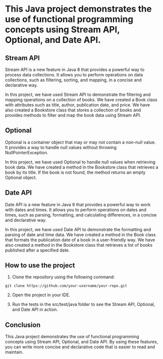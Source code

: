 # This Java project demonstrates the use of functional programming concepts using Stream API, Optional, and Date API.

## Stream API
Stream API is a new feature in Java 8 that provides a powerful way to process data collections. It allows you to perform operations on data collections, such as filtering, sorting, and mapping, in a concise and declarative way.

In this project, we have used Stream API to demonstrate the filtering and mapping operations on a collection of books. We have created a Book class with attributes such as title, author, publication date, and price. We have also created a Bookstore class that stores a collection of books and provides methods to filter and map the book data using Stream API.

## Optional
Optional is a container object that may or may not contain a non-null value. It provides a way to handle null values without throwing NullPointerException.

In this project, we have used Optional to handle null values when retrieving book data. We have created a method in the Bookstore class that retrieves a book by its title. If the book is not found, the method returns an empty Optional object.

## Date API
Date API is a new feature in Java 8 that provides a powerful way to work with dates and times. It allows you to perform operations on dates and times, such as parsing, formatting, and calculating differences, in a concise and declarative way.

In this project, we have used Date API to demonstrate the formatting and parsing of date and time data. We have created a method in the Book class that formats the publication date of a book in a user-friendly way. We have also created a method in the Bookstore class that retrieves a list of books published after a specified date.

## How to use the project
1. Clone the repository using the following command:

```
git clone https://github.com/your-username/your-repo.git
```
2. Open the project in your IDE.

3. Run the tests in the src/test/java folder to see the Stream API, Optional, and Date API in action.

## Conclusion
This Java project demonstrates the use of functional programming concepts using Stream API, Optional, and Date API. By using these features, you can write more concise and declarative code that is easier to read and maintain.